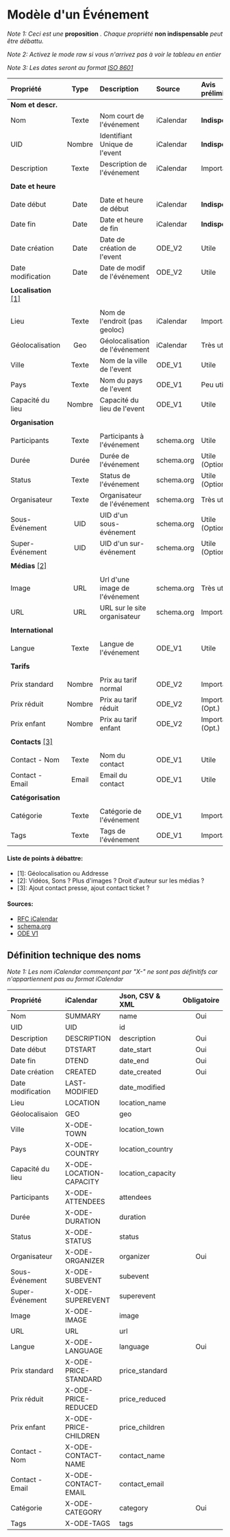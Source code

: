 Modèle d'un Événement
=====================

*Note 1: Ceci est une* **proposition** *. Chaque propriété* **non indispensable** *peut être débattu.*

*Note 2: Activez le mode raw si vous n'arrivez pas à voir le tableau en entier*

*Note 3: Les dates seront au format [ISO 8601](http://en.wikipedia.org/wiki/ISO_8601)*


| Propriété        | Type     | Description                    | Source     | Avis préliminaire | Exemple                  |
|:-----------------|:--------:|:-------------------------------|:-----------|:------------------|:-------------------------|
| **Nom et descr.**|          |                                |            |                   |                          |
| Nom              | Texte    | Nom court de l'événement       | iCalendar  | **Indispensable** | Concert Shakaponk        |
| UID              | Nombre   | Identifiant Unique de l'event  | iCalendar  | **Indispensable** | SL-2015-XYZ-004          |
| Description      | Texte    | Description de l'événement     | iCalendar  | Important         | Concert de rock et [...] |
|                  |          |                                |            |                   |                          |
| **Date et heure**|          |                                |            |                   |                          |
|                  |          |                                |            |                   |                          |
| Date début       | Date     | Date et heure de début         | iCalendar  | **Indispensable** | 2015-06-20 / 20:00       |
| Date fin         | Date     | Date et heure de fin           | iCalendar  | **Indispensable** | 2015-06-20 / 23:30       |
| Date création    | Date     | Date de création de l'event    | ODE_V2     | Utile             | 2015-04-01 / 13:37       |
| Date modification| Date     | Date de modif de l'événement   | ODE_V2     | Utile             | 2015-04-03 / 20:15       |
|                  |          |                                |            |                   |                          |
| **Localisation** [\[1\]](#liste-de-points-%C3%A0-d%C3%A9battre)||||       |                   |                          |
|                  |          |                                |            |                   |                          |
| Lieu             | Texte    | Nom de l'endroit (pas geoloc)  | iCalendar  | Important         | Zénith Nantes            |
| Géolocalisation  | Geo      | Géolocalisation de l'événement | iCalendar  | Très utile        | 47.229234, -1.628550     |
| Ville            | Texte    | Nom de la ville de l'event     | ODE_V1     | Utile             | Nantes                   |
| Pays             | Texte    | Nom du pays de l'event         | ODE_V1     | Peu utile         | France                   |
| Capacité du lieu | Nombre   | Capacité du lieu de l'event    | ODE_V1     | Utile             | 4000 (personnes)         |
|                  |          |                                |            |                   |                          |
| **Organisation** |          |                                |            |                   |                          |
|                  |          |                                |            |                   |                          |
| Participants     | Texte    | Participants à l'événement     | schema.org | Utile             | Shakaponk;Tagada Jones   |
| Durée            | Durée    | Durée de l'événement           | schema.org | Utile (Optionnel) | PT3H30M (3h30min)        |
| Status           | Texte    | Status de l'événement          | schema.org | Utile (Optionnel) | Annulé / Reporté         |
| Organisateur     | Texte    | Organisateur de l'événement    | schema.org | Très utile        | Stéréolux                |
| Sous-Événement   | UID      | UID d'un sous-événement        | schema.org | Utile (Optionnel) | SL-2015-XYZ-009          |
| Super-Événement  | UID      | UID d'un sur-événement         | schema.org | Utile (Optionnel) | SL-2015-XYZ-001          |
|                  |          |                                |            |                   |                          |
| **Médias** [\[2\]](#liste-de-points-%C3%A0-d%C3%A9battre)||| |            |                   |                          |
|                  |          |                                |            |                   |                          |
| Image            | URL      | Url d'une image de l'événement | schema.org | Très utile        | http://website/image.jpg |
| URL              | URL      | URL sur le site organisateur   | schema.org | Important         | http://website/concert/  |
|                  |          |                                |            |                   |                          |
| **International**|          |                                |            |                   |                          |
|                  |          |                                |            |                   |                          |
| Langue           | Texte    | Langue de l'événement          | ODE_V1     | Utile             | FR (Français)            |
|                  |          |                                |            |                   |                          |
| **Tarifs**       |          |                                |            |                   |                          |
|                  |          |                                |            |                   |                          |
| Prix standard    | Nombre   | Prix au tarif normal           | ODE_V2     | Important         | 10 (10 €)                |
| Prix réduit      | Nombre   | Prix au tarif réduit           | ODE_V2     | Important (Opt.)  | 7.5 (7.5 €)              |
| Prix enfant      | Nombre   | Prix au tarif enfant           | ODE_V2     | Important (Opt.)  | 5 (5 €)                  |
|                  |          |                                |            |                   |                          |
| **Contacts** [\[3\]](#liste-de-points-%C3%A0-d%C3%A9battre)||||           |                   |                          |
|                  |          |                                |            |                   |                          |
| Contact - Nom    | Texte    | Nom du contact                 | ODE_V1     | Utile             | John Smith               |
| Contact - Email  | Email    | Email du contact               | ODE_V1     | Utile             | john.smith@email.com     |
|                  |          |                                |            |                   |                          |
|**Catégorisation**|          |                                |            |                   |                          |
|                  |          |                                |            |                   |                          |
| Catégorie        | Texte    | Catégorie de l'événement       | ODE_V1     | Important         | Concert                  |
| Tags             | Texte    | Tags de l'événement            | ODE_V1     | Important         | Rock;Alternatif;[...]    |


#### Liste de points à débattre:
* \[1\]: Géolocalisation ou Addresse
* \[2\]: Vidéos, Sons ? Plus d'images ? Droit d'auteur sur les médias ?
* \[3\]: Ajout contact presse, ajout contact ticket ?


#### Sources:
* [RFC iCalendar](https://tools.ietf.org/html/rfc5545)
* [schema.org](http://schema.org/Event)
* [ODE V1](https://github.com/LiberTIC/ODE)




Définition technique des noms
-----------------------------

*Note 1: Les nom iCalendar commençant par "X-" ne sont pas définitifs car n'appartiennent pas au format iCalendar*

| Propriété         | iCalendar               | Json, CSV & XML        | Obligatoire |
|:------------------|:------------------------|:-----------------------|:-----------:|
| Nom               | SUMMARY                 | name                   | Oui         |
| UID               | UID                     | id                     |             |
| Description       | DESCRIPTION             | description            | Oui         |
| Date début        | DTSTART                 | date_start             | Oui         |
| Date fin          | DTEND                   | date_end               | Oui         |
| Date création     | CREATED                 | date_created           | Oui         |
| Date modification | LAST-MODIFIED           | date_modified          |             |
| Lieu              | LOCATION                | location_name          |             |
| Géolocalisaion    | GEO                     | geo                    |             |
| Ville             | X-ODE-TOWN              | location_town          |             |
| Pays              | X-ODE-COUNTRY           | location_country       |             |
| Capacité du lieu  | X-ODE-LOCATION-CAPACITY | location_capacity      |             |
| Participants      | X-ODE-ATTENDEES         | attendees              |             |
| Durée             | X-ODE-DURATION          | duration               |             |
| Status            | X-ODE-STATUS            | status                 |             |
| Organisateur      | X-ODE-ORGANIZER         | organizer              | Oui         |
| Sous-Événement    | X-ODE-SUBEVENT          | subevent               |             |
| Super-Événement   | X-ODE-SUPEREVENT        | superevent             |             |
| Image             | X-ODE-IMAGE             | image                  |             |
| URL               | URL                     | url                    |             |
| Langue            | X-ODE-LANGUAGE          | language               | Oui         |
| Prix standard     | X-ODE-PRICE-STANDARD    | price_standard         |             |
| Prix réduit       | X-ODE-PRICE-REDUCED     | price_reduced          |             |
| Prix enfant       | X-ODE-PRICE-CHILDREN    | price_children         |             |
| Contact - Nom     | X-ODE-CONTACT-NAME      | contact_name           |             |
| Contact - Email   | X-ODE-CONTACT-EMAIL     | contact_email          |             |
| Catégorie         | X-ODE-CATEGORY          | category               | Oui         |
| Tags              | X-ODE-TAGS              | tags                   |             |
